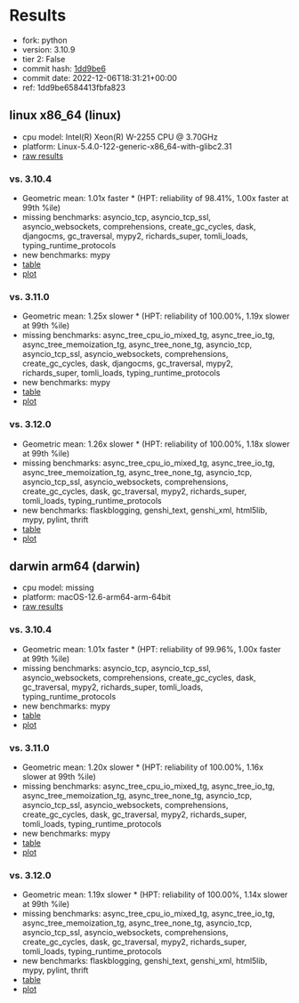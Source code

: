 # Results

- fork: python
- version: 3.10.9
- tier 2: False
- commit hash: [1dd9be6](https://github.com/python/cpython/commit/1dd9be6)
- commit date: 2022-12-06T18:31:21+00:00
- ref: 1dd9be6584413fbfa823

## linux x86_64 (linux)

- cpu model: Intel(R) Xeon(R) W-2255 CPU @ 3.70GHz
- platform: Linux-5.4.0-122-generic-x86_64-with-glibc2.31
- [raw results](bm-20221206-linux-x86_64-python-1dd9be6584413fbfa823-3.10.9-1dd9be6.json)

### vs. 3.10.4

- Geometric mean: 1.01x faster \* (HPT: reliability of 98.41%, 1.00x faster at 99th %ile)
- missing benchmarks: asyncio_tcp, asyncio_tcp_ssl, asyncio_websockets, comprehensions, create_gc_cycles, dask, djangocms, gc_traversal, mypy2, richards_super, tomli_loads, typing_runtime_protocols
- new benchmarks: mypy
- [table](bm-20221206-linux-x86_64-python-1dd9be6584413fbfa823-3.10.9-1dd9be6-vs-3.10.4.md)
- [plot](bm-20221206-linux-x86_64-python-1dd9be6584413fbfa823-3.10.9-1dd9be6-vs-3.10.4.png)

### vs. 3.11.0

- Geometric mean: 1.25x slower \* (HPT: reliability of 100.00%, 1.19x slower at 99th %ile)
- missing benchmarks: async_tree_cpu_io_mixed_tg, async_tree_io_tg, async_tree_memoization_tg, async_tree_none_tg, asyncio_tcp, asyncio_tcp_ssl, asyncio_websockets, comprehensions, create_gc_cycles, dask, djangocms, gc_traversal, mypy2, richards_super, tomli_loads, typing_runtime_protocols
- new benchmarks: mypy
- [table](bm-20221206-linux-x86_64-python-1dd9be6584413fbfa823-3.10.9-1dd9be6-vs-3.11.0.md)
- [plot](bm-20221206-linux-x86_64-python-1dd9be6584413fbfa823-3.10.9-1dd9be6-vs-3.11.0.png)

### vs. 3.12.0

- Geometric mean: 1.26x slower \* (HPT: reliability of 100.00%, 1.18x slower at 99th %ile)
- missing benchmarks: async_tree_cpu_io_mixed_tg, async_tree_io_tg, async_tree_memoization_tg, async_tree_none_tg, asyncio_tcp, asyncio_tcp_ssl, asyncio_websockets, comprehensions, create_gc_cycles, dask, gc_traversal, mypy2, richards_super, tomli_loads, typing_runtime_protocols
- new benchmarks: flaskblogging, genshi_text, genshi_xml, html5lib, mypy, pylint, thrift
- [table](bm-20221206-linux-x86_64-python-1dd9be6584413fbfa823-3.10.9-1dd9be6-vs-3.12.0.md)
- [plot](bm-20221206-linux-x86_64-python-1dd9be6584413fbfa823-3.10.9-1dd9be6-vs-3.12.0.png)

## darwin arm64 (darwin)

- cpu model: missing
- platform: macOS-12.6-arm64-arm-64bit
- [raw results](bm-20221206-darwin-arm64-python-1dd9be6584413fbfa823-3.10.9-1dd9be6.json)

### vs. 3.10.4

- Geometric mean: 1.01x faster \* (HPT: reliability of 99.96%, 1.00x faster at 99th %ile)
- missing benchmarks: asyncio_tcp, asyncio_tcp_ssl, asyncio_websockets, comprehensions, create_gc_cycles, dask, gc_traversal, mypy2, richards_super, tomli_loads, typing_runtime_protocols
- new benchmarks: mypy
- [table](bm-20221206-darwin-arm64-python-1dd9be6584413fbfa823-3.10.9-1dd9be6-vs-3.10.4.md)
- [plot](bm-20221206-darwin-arm64-python-1dd9be6584413fbfa823-3.10.9-1dd9be6-vs-3.10.4.png)

### vs. 3.11.0

- Geometric mean: 1.20x slower \* (HPT: reliability of 100.00%, 1.16x slower at 99th %ile)
- missing benchmarks: async_tree_cpu_io_mixed_tg, async_tree_io_tg, async_tree_memoization_tg, async_tree_none_tg, asyncio_tcp, asyncio_tcp_ssl, asyncio_websockets, comprehensions, create_gc_cycles, dask, gc_traversal, mypy2, richards_super, tomli_loads, typing_runtime_protocols
- new benchmarks: mypy
- [table](bm-20221206-darwin-arm64-python-1dd9be6584413fbfa823-3.10.9-1dd9be6-vs-3.11.0.md)
- [plot](bm-20221206-darwin-arm64-python-1dd9be6584413fbfa823-3.10.9-1dd9be6-vs-3.11.0.png)

### vs. 3.12.0

- Geometric mean: 1.19x slower \* (HPT: reliability of 100.00%, 1.14x slower at 99th %ile)
- missing benchmarks: async_tree_cpu_io_mixed_tg, async_tree_io_tg, async_tree_memoization_tg, async_tree_none_tg, asyncio_tcp, asyncio_tcp_ssl, asyncio_websockets, comprehensions, create_gc_cycles, dask, gc_traversal, mypy2, richards_super, tomli_loads, typing_runtime_protocols
- new benchmarks: flaskblogging, genshi_text, genshi_xml, html5lib, mypy, pylint, thrift
- [table](bm-20221206-darwin-arm64-python-1dd9be6584413fbfa823-3.10.9-1dd9be6-vs-3.12.0.md)
- [plot](bm-20221206-darwin-arm64-python-1dd9be6584413fbfa823-3.10.9-1dd9be6-vs-3.12.0.png)


